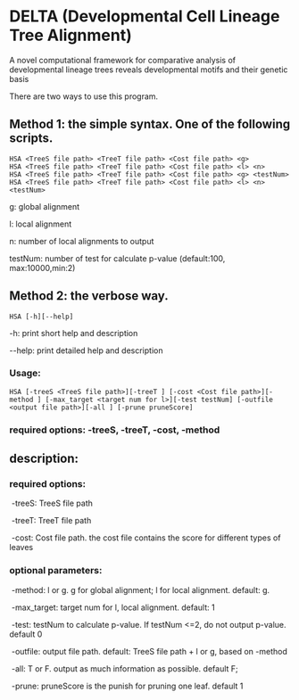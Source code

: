 # DELTA (Developmental Cell Lineage Tree Alignment)
A novel computational framework for comparative analysis of developmental lineage trees reveals developmental motifs and their genetic basis

There are two ways to use this program.

## Method 1: the simple syntax. One of the following scripts.

```
HSA <TreeS file path> <TreeT file path> <Cost file path> <g>
HSA <TreeS file path> <TreeT file path> <Cost file path> <l> <n>
HSA <TreeS file path> <TreeT file path> <Cost file path> <g> <testNum>
HSA <TreeS file path> <TreeT file path> <Cost file path> <l> <n> <testNum>
```
g: global alignment

l: local alignment

n: number of local alignments to output

testNum: number of test for calculate p-value (default:100, max:10000,min:2)


## Method 2: the verbose way.
```
HSA [-h][--help]
```
-h: print short help and description

--help: print detailed help and description

### Usage:
```
HSA [-treeS <TreeS file path>][-treeT ] [-cost <Cost file path>][-method ] [-max_target <target num for l>][-test testNum] [-outfile <output file path>][-all ] [-prune pruneScore]
```
### required options: -treeS, -treeT, -cost, -method


## description:

### required options:

​    -treeS: TreeS file path

​    -treeT: TreeT file path

​    -cost: Cost file path. the cost file contains the score for different types of leaves

### optional parameters:

​    -method: l or g. g for global alignment; l for local alignment. default: g.

​    -max_target: target num for l, local alignment. default: 1

​    -test: testNum to calculate p-value. If testNum <=2, do not output p-value. default 0

​    -outfile: output file path. default: TreeS file path + l or g, based on -method

​    -all: T or F. output as much information as possible. default F;

​    -prune: pruneScore is the punish for pruning one leaf. default 1
